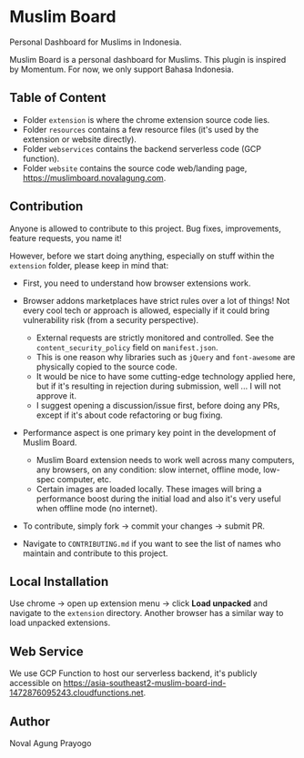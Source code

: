 # Muslim Board

Personal Dashboard for Muslims in Indonesia.

Muslim Board is a personal dashboard for Muslims. This plugin is inspired by Momentum. For now, we only support Bahasa Indonesia.

## Table of Content

- Folder `extension` is where the chrome extension source code lies.
- Folder `resources` contains a few resource files (it's used by the extension or website directly).
- Folder `webservices` contains the backend serverless code (GCP function).
- Folder `website` contains the source code web/landing page, https://muslimboard.novalagung.com.

## Contribution

Anyone is allowed to contribute to this project. Bug fixes, improvements, feature requests, you name it!

However, before we start doing anything, especially on stuff within the `extension` folder, please keep in mind that:

- First, you need to understand how browser extensions work.
- Browser addons marketplaces have strict rules over a lot of things! Not every cool tech or approach is allowed, especially if it could bring vulnerability risk (from a security perspective).

    - External requests are strictly monitored and controlled. See the `content_security_policy` field on `manifest.json`.
    - This is one reason why libraries such as `jQuery` and `font-awesome` are physically copied to the source code.
    - It would be nice to have some cutting-edge technology applied here, but if it's resulting in rejection during submission, well ... I will not approve it.
    - I suggest opening a discussion/issue first, before doing any PRs, except if it's about code refactoring or bug fixing.

- Performance aspect is one primary key point in the development of Muslim Board.

    - Muslim Board extension needs to work well across many computers, any browsers, on any condition: slow internet, offline mode, low-spec computer, etc.
    - Certain images are loaded locally. These images will bring a performance boost during the initial load and also it's very useful when offline mode (no internet).

- To contribute, simply fork → commit your changes → submit PR.
- Navigate to `CONTRIBUTING.md` if you want to see the list of names who maintain and contribute to this project.

## Local Installation

Use chrome → open up extension menu → click **Load unpacked** and navigate to the `extension` directory. Another browser has a similar way to load unpacked extensions.

## Web Service

We use GCP Function to host our serverless backend, it's publicly accessible on https://asia-southeast2-muslim-board-ind-1472876095243.cloudfunctions.net.

## Author

Noval Agung Prayogo

